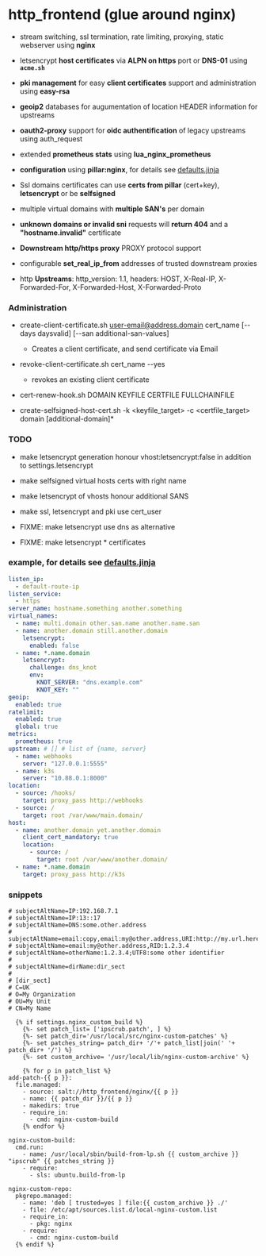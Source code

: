 # http_frontend (glue around nginx)

+ stream switching, ssl termination, rate limiting, proxying, static webserver using **nginx**

+ letsencrypt **host certificates** via **ALPN on https** port or **DNS-01** using **`acme.sh`**
+ **pki management** for easy **client certificates** support and administration using **easy-rsa**
+ **geoip2** databases for augumentation of location HEADER information for upstreams
+ **oauth2-proxy** support for **oidc authentification** of legacy upstreams using auth_request
+ extended **prometheus stats** using **lua_nginx_prometheus**
+ **configuration** using **pillar:nginx**, for details see [defaults.jinja](defaults.jinja)
+ Ssl domains certificates can use **certs from pillar** (cert+key), **letsencrypt** or be **selfsigned**
+ multiple virtual domains with **multiple SAN's** per domain
+ **unknown domains or invalid sni** requests will **return 404** and a **"hostname.invalid"** certificate
+ **Downstream http/https proxy** PROXY protocol support
+ configurable **set_real_ip_from** addresses of trusted downstream proxies
+ http **Upstreams**: http_version: 1.1, headers: HOST, X-Real-IP, X-Forwarded-For, X-Forwarded-Host, X-Forwarded-Proto

### Administration

+ create-client-certificate.sh
    user-email@address.domain cert_name [--days daysvalid] [--san additional-san-values]

    + Creates a client certificate, and send certificate via Email

+ revoke-client-certificate.sh cert_name --yes

    + revokes an existing client certificate

+ cert-renew-hook.sh DOMAIN KEYFILE CERTFILE FULLCHAINFILE

+ create-selfsigned-host-cert.sh
    -k <keyfile_target> -c <certfile_target> domain [additional-domain]*

### TODO

+ make letsencrypt generation honour vhost:letsencrypt:false in addition to settings.letsencrypt
+ make selfsigned virtual hosts certs with right name
+ make letsencrypt of vhosts honour additional SANS
+ make ssl, letsencrypt and pki use cert_user

+ FIXME: make letsencrypt use dns as alternative
+ FIXME: make letsencrypt * certificates

### example, for details see [defaults.jinja](defaults.jinja)

```yaml
listen_ip:
  - default-route-ip
listen_service:
  - https
server_name: hostname.something another.something
virtual_names:
  - name: multi.domain other.san.name another.name.san
  - name: another.domain still.another.domain
    letsencrypt:
      enabled: false
  - name: *.name.domain
    letsencrypt:
      challenge: dns_knot
      env:
        KNOT_SERVER: "dns.example.com"
        KNOT_KEY: ""
geoip:
  enabled: true
ratelimit:
  enabled: true
  global: true
metrics:
  prometheus: true
upstream: # [] # list of {name, server}
  - name: webhooks
    server: "127.0.0.1:5555"
  - name: k3s
    server: "10.88.0.1:8000"
location:
  - source: /hooks/
    target: proxy_pass http://webhooks
  - source: /
    target: root /var/www/main.domain/
host:
  - name: another.domain yet.another.domain
    client_cert_mandatory: true
    location:
      - source: /
        target: root /var/www/another.domain/
  - name: *.name.domain
    target: proxy_pass http://k3s
```

### snippets

```
# subjectAltName=IP:192.168.7.1
# subjectAltName=IP:13::17
# subjectAltName=DNS:some.other.address
# subjectAltName=email:copy,email:my@other.address,URI:http://my.url.here/
# subjectAltName=email:my@other.address,RID:1.2.3.4
# subjectAltName=otherName:1.2.3.4;UTF8:some other identifier
#
# subjectAltName=dirName:dir_sect
#
# [dir_sect]
# C=UK
# O=My Organization
# OU=My Unit
# CN=My Name
```

```
  {% if settings.nginx_custom_build %}
    {%- set patch_list= ['ipscrub.patch', ] %}
    {%- set patch_dir='/usr/local/src/nginx-custom-patches' %}
    {%- set patches_string= patch_dir+ '/'+ patch_list|join(' '+ patch_dir+ '/') %}
    {%- set custom_archive= '/usr/local/lib/nginx-custom-archive' %}

    {% for p in patch_list %}
add-patch-{{ p }}:
  file.managed:
    - source: salt://http_frontend/nginx/{{ p }}
    - name: {{ patch_dir }}/{{ p }}
    - makedirs: true
    - require_in:
      - cmd: nginx-custom-build
    {% endfor %}

nginx-custom-build:
  cmd.run:
    - name: /usr/local/sbin/build-from-lp.sh {{ custom_archive }} "ipscrub" {{ patches_string }}
    - require:
      - sls: ubuntu.build-from-lp

nginx-custom-repo:
  pkgrepo.managed:
    - name: 'deb [ trusted=yes ] file:{{ custom_archive }} ./'
    - file: /etc/apt/sources.list.d/local-nginx-custom.list
    - require_in:
      - pkg: nginx
    - require:
      - cmd: nginx-custom-build
  {% endif %}
```
